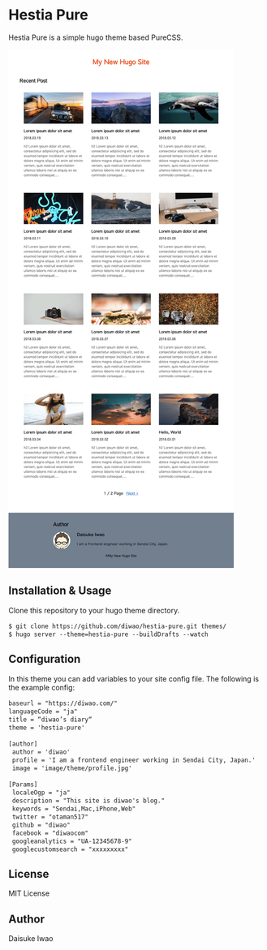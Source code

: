 # Hestia Pure
Hestia Pure is a simple hugo theme based PureCSS.

![screenshot](./static/image/theme/screenshot.png)

## Installation & Usage
Clone this repository to your hugo theme directory.

```
$ git clone https://github.com/diwao/hestia-pure.git themes/
$ hugo server --theme=hestia-pure --buildDrafts --watch
```

## Configuration
In this theme you can add variables to your site config file. The following is the example config:

```
baseurl = "https://diwao.com/"
languageCode = "ja"
title = “diwao’s diary“
theme = 'hestia-pure'

[author]
 author = 'diwao'
 profile = 'I am a frontend engineer working in Sendai City, Japan.'
 image = 'image/theme/profile.jpg'

[Params]
 localeOgp = "ja"
 description = "This site is diwao's blog."
 keywords = "Sendai,Mac,iPhone,Web"
 twitter = "otaman517"
 github = "diwao"
 facebook = "diwaocom"
 googleanalytics = "UA-12345678-9"
 googlecustomsearch = "xxxxxxxxx"
```

## License
MIT License

## Author
Daisuke Iwao
